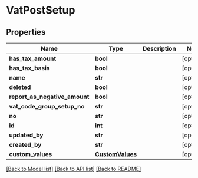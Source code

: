 # VatPostSetup

## Properties
Name | Type | Description | Notes
------------ | ------------- | ------------- | -------------
**has_tax_amount** | **bool** |  | [optional] 
**has_tax_basis** | **bool** |  | [optional] 
**name** | **str** |  | [optional] 
**deleted** | **bool** |  | [optional] 
**report_as_negative_amount** | **bool** |  | [optional] 
**vat_code_group_setup_no** | **str** |  | [optional] 
**no** | **str** |  | [optional] 
**id** | **int** |  | [optional] 
**updated_by** | **str** |  | [optional] 
**created_by** | **str** |  | [optional] 
**custom_values** | [**CustomValues**](CustomValues.md) |  | [optional] 

[[Back to Model list]](../README.md#documentation-for-models) [[Back to API list]](../README.md#documentation-for-api-endpoints) [[Back to README]](../README.md)

